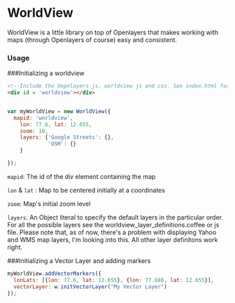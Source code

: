 # WorldView

WorldView is a little library on top of Openlayers that makes working with maps (through Openlayers of course) easy and consistent.

### Usage
###Initializing a worldview

```html
<!--Include the Oepnlayers js, worldview js and css. See index.html for example-->
<div id = 'worldview'></div>
```


```javascript

var myWorldView = new WorldView({
  mapid: 'worldview',
	lon: 77.6, lat: 12.655, 
	zoom: 10, 
	layers: {'Google Streets': {},
	         'OSM': {}
	}

});

```

`mapid`: The id of the div element containing the map

`lon` & `lat` : Map to be centered initially at a coordinates

`zoom`: Map's initial zoom level

`layers`: An Object literal to specify the default layers in the particular order. For all the possible layers see the worldview_layer_definitions.coffee or js file. Please note that, as of now, there's a problem with displaying Yahoo and WMS map layers, I'm looking into this. All other layer definitons work right.

###Initializing a Vector Layer and adding markers

```javascript
myWorldView.addVectorMarkers({
  lonLats: [{lon: 77.6, lat: 12.655}, {lon: 77.688, lat: 12.655}],
  vectorLayer: w.initVectorLayer("My Vector Layer")
});
```